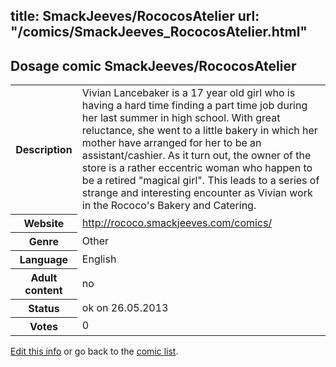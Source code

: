 title: SmackJeeves/RococosAtelier
url: "/comics/SmackJeeves_RococosAtelier.html"
---
Dosage comic SmackJeeves/RococosAtelier
-----------------------------------------

<p id="msg"></p>
<script type="text/javascript">
if (window.location.search === '?edit_info_mail=sent_ok') {
  var elem = document.getElementById("msg");
  elem.innerHTML = 'Edited information sucessfully sent for review, which is usually done daily. Thanks!';
  elem.className = 'ok';
}
</script>
<table class="comicinfo">
<tr>
<th>Description</th><td>Vivian Lancebaker is a 17 year old girl who is having a hard time finding a part time job during her last summer in high school. With great reluctance, she went to a little bakery in which her mother have arranged for her to be an assistant/cashier. As it turn out, the owner of the store is a rather eccentric woman who happen to be a retired &quot;magical girl&quot;. This leads to a series of strange and interesting encounter as Vivian work in the Rococo's Bakery and Catering.</td>
</tr>
<tr>
<th>Website</th><td><a href="http://rococo.smackjeeves.com/comics/">http://rococo.smackjeeves.com/comics/</a></td>
</tr>
<tr>
<th>Genre</th><td>Other</td>
</tr>
<tr>
<th>Language</th><td>English</td>
</tr>
<tr>
<th>Adult content</th><td>no</td>
</tr>
<tr>
<th>Status</th><td>ok on 26.05.2013</td>
</tr>
<tr>
<th>Votes</th><td>0</td>
</tr>
</table>

[Edit this info](SmackJeeves_RococosAtelier_edit.html) or go back to the [comic list](../comic-index.html).
